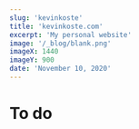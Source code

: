 ```yaml
---
slug: 'kevinkoste'
title: 'kevinkoste.com'
excerpt: 'My personal website'
image: '/_blog/blank.png'
imageX: 1440
imageY: 900
date: 'November 10, 2020'
---
```


# To do